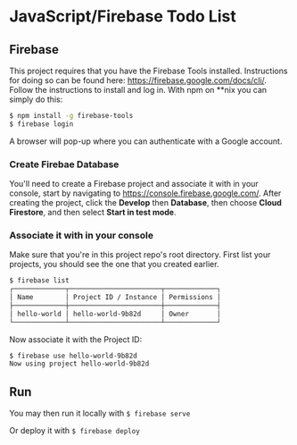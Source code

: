 JavaScript/Firebase Todo List
===================================

## Firebase
This project requires that you have the Firebase Tools installed. Instructions for doing so can be found here: 
https://firebase.google.com/docs/cli/. Follow the instructions to install and log in. With npm on \**nix you can simply do this:

```bash
$ npm install -g firebase-tools
$ firebase login
```

A browser will pop-up where you can authenticate with a Google account. 

### Create Firebae Database
You'll need to create a Firebase project and associate it with in your console, start by navigating to https://console.firebase.google.com/. After creating the project, click the **Develop** then **Database**, then choose **Cloud Firestore**, and then select **Start in test mode**. 

### Associate it with in your console 
Make sure that you're in this project repo's root directory. First list your projects, you should see the one that you created earlier.

```bash
$ firebase list
┌─────────────┬───────────────────────┬─────────────┐
│ Name        │ Project ID / Instance │ Permissions │
├─────────────┼───────────────────────┼─────────────┤
│ hello-world │ hello-world-9b82d     │ Owner       │
└─────────────┴───────────────────────┴─────────────┘
```

Now associate it with the Project ID:

```bash
$ firebase use hello-world-9b82d
Now using project hello-world-9b82d
```

## Run

You may then run it locally with 
`$ firebase serve`

Or deploy it with
`$ firebase deploy`
